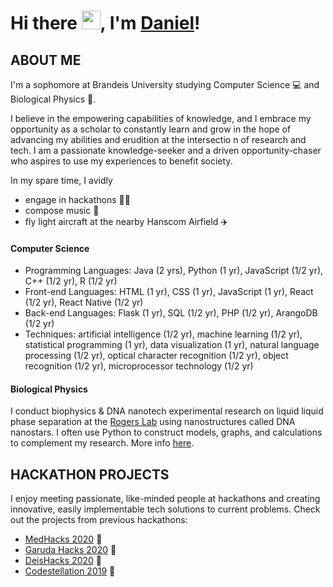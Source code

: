 # Hi there <img src="https://raw.githubusercontent.com/danielhariyanto/danielhariyanto/blob/master/assets/wave.gif" width="30px">, I'm [Daniel](https://www.linkedin.com/in/danielhariyanto/)!

## ABOUT ME
I'm a sophomore at Brandeis University studying Computer Science 💻 and Biological Physics 🔬.

I believe in the empowering capabilities of knowledge, and I embrace my opportunity as a scholar to constantly learn and grow in the hope of advancing my abilities and erudition at the intersectio
n of research and tech. I am a passionate knowledge-seeker and a driven opportunity-chaser who aspires to use my experiences to benefit society.

In my spare time, I avidly
- engage in hackathons 👨‍💻
- compose music 🎹
- fly light aircraft at the nearby Hanscom Airfield ✈️

#### Computer Science
- Programming Languages: Java (2 yrs), Python (1 yr), JavaScript (1/2 yr), C++ (1/2 yr), R (1/2 yr)
- Front-end Languages: HTML (1 yr), CSS (1 yr), JavaScript (1 yr), React (1/2 yr), React Native (1/2 yr)
- Back-end Languages: Flask (1 yr), SQL (1/2 yr), PHP (1/2 yr), ArangoDB (1/2 yr)
- Techniques: artificial intelligence (1/2 yr), machine learning (1/2 yr), statistical programming (1 yr), data visualization (1 yr), natural language processing (1/2 yr), optical character recognition (1/2 yr), object recognition (1/2 yr), microprocessor technology (1/2 yr)

#### Biological Physics
I conduct biophysics & DNA nanotech experimental research on liquid liquid phase separation at the [Rogers Lab](http://www.rogers-lab.com/) using nanostructures called DNA nanostars. I often use Python to construct models, graphs, and calculations to complement my research. More info [here](https://github.com/danielhariyanto/SummerResearch).

## HACKATHON PROJECTS
I enjoy meeting passionate, like-minded people at hackathons and creating innovative, easily implementable tech solutions to current problems. Check out the projects from previous hackathons:
- [MedHacks 2020](https://devpost.com/software/mobile-memories) 💉
- [Garuda Hacks 2020](https://devpost.com/software/optimaloc) 🦅
- [DeisHacks 2020](https://docs.google.com/presentation/d/1Czi1dbYC9WeTe2Apjs4FEQGBsBYgQ8jrTMSZpkKf1Q4/edit) 🏢
- [Codestellation 2019](https://devpost.com/software/modus-rjot30) 🌌

